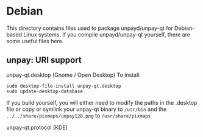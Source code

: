 
Debian
====================
This directory contains files used to package unpayd/unpay-qt
for Debian-based Linux systems. If you compile unpayd/unpay-qt yourself, there are some useful files here.

## unpay: URI support ##


unpay-qt.desktop  (Gnome / Open Desktop)
To install:

	sudo desktop-file-install unpay-qt.desktop
	sudo update-desktop-database

If you build yourself, you will either need to modify the paths in
the .desktop file or copy or symlink your unpay-qt binary to `/usr/bin`
and the `../../share/pixmaps/unpay128.png` to `/usr/share/pixmaps`

unpay-qt.protocol (KDE)

